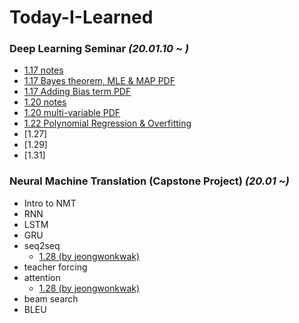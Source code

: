# Today-I-Learned
 
### Deep Learning Seminar *(20.01.10 ~ )*

  + [1.17 notes](https://github.com/SoYoungCho/What-I-Have-Learned/blob/master/Deeplearning%20Seminar/1.17.ipynb)
  + [1.17 Bayes theorem, MLE & MAP PDF](https://github.com/SoYoungCho/What-I-Have-Learned/blob/master/Deeplearning%20Seminar/1.17%20%EB%B2%A0%EC%9D%B4%EC%A7%80%EC%95%88%20%EC%B6%94%EB%A1%A0%2C%20MLE%20%26%20MAP.pdf)
  + [1.17 Adding Bias term PDF](https://github.com/SoYoungCho/What-I-Have-Learned/blob/master/Deeplearning%20Seminar/1.17%20Bias%20term%20%EC%B6%94%EA%B0%80.pdf)
  + [1.20 notes](https://github.com/SoYoungCho/What-I-Have-Learned/blob/master/Deeplearning%20Seminar/1.20.ipynb)
  + [1.20 multi-variable PDF](https://github.com/SoYoungCho/What-I-Have-Learned/blob/master/Deeplearning%20Seminar/1.%2020%20x%EA%B0%80%20%EC%97%AC%EB%9F%AC%20%EA%B0%9C.pdf)
  + [1.22 Polynomial Regression & Overfitting](https://github.com/SoYoungCho/What-I-Have-Learned/blob/master/Deeplearning%20Seminar/1.22%20Polynomial%20Regression%20%26%20Overfitting.md)
  + [1.27]
  + [1.29]
  + [1.31]
  
### Neural Machine Translation (Capstone Project) *(20.01 ~)*
  + Intro to NMT
  + RNN
  + LSTM
  + GRU
  + seq2seq
    + [1.28 (by jeongwonkwak)](https://github.com/jeongwonkwak/Today-I-Learned/blob/master/Deep%20Learning/NMT/seq2seq.pdf)
  + teacher forcing
  + attention
    + [1.28 (by jeongwonkwak)](https://github.com/jeongwonkwak/Today-I-Learned/blob/master/Deep%20Learning/NMT/Attention.pdf)
  + beam search
  + BLEU
 

